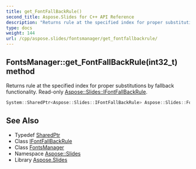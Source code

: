 ```yaml
---
title: get_FontFallBackRule()
second_title: Aspose.Slides for C++ API Reference
description: "Returns rule at the specified index for proper substitutions by fallback functionality. Read-only Aspose::Slides::IFontFallBackRule."
type: docs
weight: 144
url: /cpp/aspose.slides/fontsmanager/get_fontfallbackrule/
---
```

## FontsManager::get_FontFallBackRule(int32_t) method


Returns rule at the specified index for proper substitutions by fallback functionality. Read-only [Aspose::Slides::IFontFallBackRule](../../ifontfallbackrule/).

```cpp
System::SharedPtr<Aspose::Slides::IFontFallBackRule> Aspose::Slides::FontsManager::get_FontFallBackRule(int32_t index) override
```

## See Also

* Typedef [SharedPtr](../../system/sharedptr/)
* Class [IFontFallBackRule](../ifontfallbackrule/)
* Class [FontsManager](./)
* Namespace [Aspose::Slides](../)
* Library [Aspose.Slides](../../)